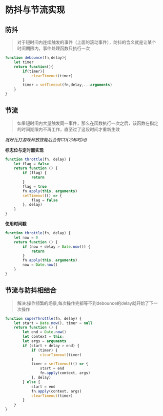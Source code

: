 # 防抖与节流实现

## 防抖
>对于短时间内连续触发的事件（上面的滚动事件），防抖的含义就是让某个时间期限内，事件处理函数只执行一次

```js
function debounce(fn,delay){
    let timer
    return function(){
        if(timer){
            clearTimeout(timer)
        }
        timer = setTimeout(fn,delay,...arguments)
    }
}
```

## 节流
>如果短时间内大量触发同一事件，那么在函数执行一次之后，该函数在指定的时间期限内不再工作，直至过了这段时间才重新生效

*就好比打游戏释放技能后会有CD(冷却时间)*

**标志位与定时器实现**
```js
function throttle(fn, delay) {
    let flag = false
    return function () {
        if (flag) {
            return
        }
        flag = true
        fn.apply(this, arguments)
        setTimeout(() => {
            flag = false
        }, delay)
    }
}
```

**使用时间戳**
```js
function throttle(fn, delay) {
    let now = 0
    return function () {
        if (now + delay > Date.now()) {
            return
        }
        fn.apply(this, arguments)
        now = Date.now()
    }
}
```

## 节流与防抖相结合
>解决:操作频繁的场景,每次操作完都等不到debounce的delay就开始了下一次操作

```js
function superThrottle(fn, delay) {
    let start = Date.now(), timer = null
    return function () {
        let end = Date.now()
        let context = this;
        let args = arguments
        if (start + delay > end) {
            if (timer) {
                clearTimeout(timer)
            }
            timer = setTimeout(() => {
                start = end
                fn.apply(context, args)
            }, delay)
        } else {
            start = end
            fn.apply(context, args)
            clearTimeout(timer)
        }
    }
}
```